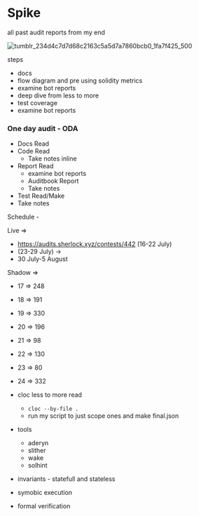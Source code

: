 # Spike
all past audit reports from my end


![tumblr_234d4c7d7d68c2163c5a5d7a7860bcb0_1fa7f425_500](https://github.com/0xJoichiro/Spike/assets/119509722/098d2269-99a6-4f5e-ab80-a58e9d85a590)



steps

- docs
- flow diagram and pre using solidity metrics
- examine bot reports
- deep dive from less to more
- test coverage
- examine bot reports



### One day audit - ODA

- Docs Read
- Code Read
  - Take notes inline 
- Report Read
  - examine bot reports
  - Auditbook Report
  - Take notes
- Test Read/Make
- Take notes




Schedule - 

Live => 

- https://audits.sherlock.xyz/contests/442 (16-22 July)
- (23-29 July) -> 
- 30 July-5 August



Shadow =>

- 17 => 248
- 18 => 191
- 19 => 330
- 20 => 196
- 21 => 98
- 22 => 130
- 23 => 80
- 24 => 332





- cloc less to more read
  - ```cloc --by-file .```
  - run my script to just scope ones and make final.json
- tools
  - aderyn
  - slither
  - wake
  - solhint
- invariants - statefull and stateless
- symobic execution
- formal verification